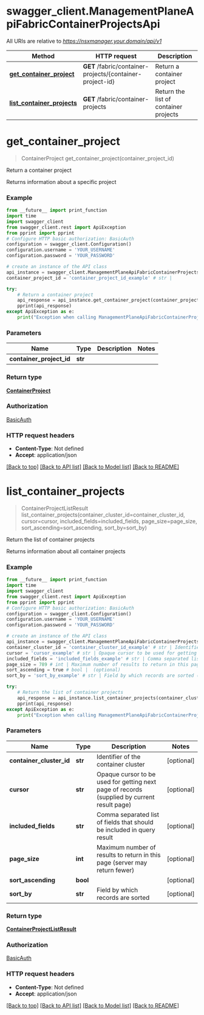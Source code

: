 # swagger_client.ManagementPlaneApiFabricContainerProjectsApi

All URIs are relative to *https://nsxmanager.your.domain/api/v1*

Method | HTTP request | Description
------------- | ------------- | -------------
[**get_container_project**](ManagementPlaneApiFabricContainerProjectsApi.md#get_container_project) | **GET** /fabric/container-projects/{container-project-id} | Return a container project
[**list_container_projects**](ManagementPlaneApiFabricContainerProjectsApi.md#list_container_projects) | **GET** /fabric/container-projects | Return the list of container projects

# **get_container_project**
> ContainerProject get_container_project(container_project_id)

Return a container project

Returns information about a specific project

### Example
```python
from __future__ import print_function
import time
import swagger_client
from swagger_client.rest import ApiException
from pprint import pprint
# Configure HTTP basic authorization: BasicAuth
configuration = swagger_client.Configuration()
configuration.username = 'YOUR_USERNAME'
configuration.password = 'YOUR_PASSWORD'

# create an instance of the API class
api_instance = swagger_client.ManagementPlaneApiFabricContainerProjectsApi(swagger_client.ApiClient(configuration))
container_project_id = 'container_project_id_example' # str | 

try:
    # Return a container project
    api_response = api_instance.get_container_project(container_project_id)
    pprint(api_response)
except ApiException as e:
    print("Exception when calling ManagementPlaneApiFabricContainerProjectsApi->get_container_project: %s\n" % e)
```

### Parameters

Name | Type | Description  | Notes
------------- | ------------- | ------------- | -------------
 **container_project_id** | **str**|  | 

### Return type

[**ContainerProject**](ContainerProject.md)

### Authorization

[BasicAuth](../README.md#BasicAuth)

### HTTP request headers

 - **Content-Type**: Not defined
 - **Accept**: application/json

[[Back to top]](#) [[Back to API list]](../README.md#documentation-for-api-endpoints) [[Back to Model list]](../README.md#documentation-for-models) [[Back to README]](../README.md)

# **list_container_projects**
> ContainerProjectListResult list_container_projects(container_cluster_id=container_cluster_id, cursor=cursor, included_fields=included_fields, page_size=page_size, sort_ascending=sort_ascending, sort_by=sort_by)

Return the list of container projects

Returns information about all container projects

### Example
```python
from __future__ import print_function
import time
import swagger_client
from swagger_client.rest import ApiException
from pprint import pprint
# Configure HTTP basic authorization: BasicAuth
configuration = swagger_client.Configuration()
configuration.username = 'YOUR_USERNAME'
configuration.password = 'YOUR_PASSWORD'

# create an instance of the API class
api_instance = swagger_client.ManagementPlaneApiFabricContainerProjectsApi(swagger_client.ApiClient(configuration))
container_cluster_id = 'container_cluster_id_example' # str | Identifier of the container cluster (optional)
cursor = 'cursor_example' # str | Opaque cursor to be used for getting next page of records (supplied by current result page) (optional)
included_fields = 'included_fields_example' # str | Comma separated list of fields that should be included in query result (optional)
page_size = 789 # int | Maximum number of results to return in this page (server may return fewer) (optional)
sort_ascending = true # bool |  (optional)
sort_by = 'sort_by_example' # str | Field by which records are sorted (optional)

try:
    # Return the list of container projects
    api_response = api_instance.list_container_projects(container_cluster_id=container_cluster_id, cursor=cursor, included_fields=included_fields, page_size=page_size, sort_ascending=sort_ascending, sort_by=sort_by)
    pprint(api_response)
except ApiException as e:
    print("Exception when calling ManagementPlaneApiFabricContainerProjectsApi->list_container_projects: %s\n" % e)
```

### Parameters

Name | Type | Description  | Notes
------------- | ------------- | ------------- | -------------
 **container_cluster_id** | **str**| Identifier of the container cluster | [optional] 
 **cursor** | **str**| Opaque cursor to be used for getting next page of records (supplied by current result page) | [optional] 
 **included_fields** | **str**| Comma separated list of fields that should be included in query result | [optional] 
 **page_size** | **int**| Maximum number of results to return in this page (server may return fewer) | [optional] 
 **sort_ascending** | **bool**|  | [optional] 
 **sort_by** | **str**| Field by which records are sorted | [optional] 

### Return type

[**ContainerProjectListResult**](ContainerProjectListResult.md)

### Authorization

[BasicAuth](../README.md#BasicAuth)

### HTTP request headers

 - **Content-Type**: Not defined
 - **Accept**: application/json

[[Back to top]](#) [[Back to API list]](../README.md#documentation-for-api-endpoints) [[Back to Model list]](../README.md#documentation-for-models) [[Back to README]](../README.md)

